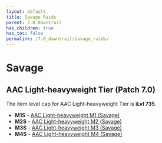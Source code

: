 ```yaml
---
layout: default
title: Savage Raids
parent: 7.0 Dawntrail
has_children: true
has_toc: false
permalink: /7.0_dawntrail/savage_raids/
---
```


# Savage

## AAC Light-heavyweight Tier (Patch 7.0)

The item level cap for AAC Light-heavyweight Tier is **iLvl 735**.

- **M1S** - [AAC Light-heavyweight M1 (Savage)]({{site.baseurl}}/7.0_dawntrail/savage_raids/m1s)
- **M2S** - [AAC Light-heavyweight M2 (Savage)]({{site.baseurl}}/7.0_dawntrail/savage_raids/m2s)
- **M3S** - [AAC Light-heavyweight M3 (Savage)]({{site.baseurl}}/7.0_dawntrail/savage_raids/m3s)
- **M4S** - [AAC Light-heavyweight M4 (Savage)]({{site.baseurl}}/7.0_dawntrail/savage_raids/m4s)
